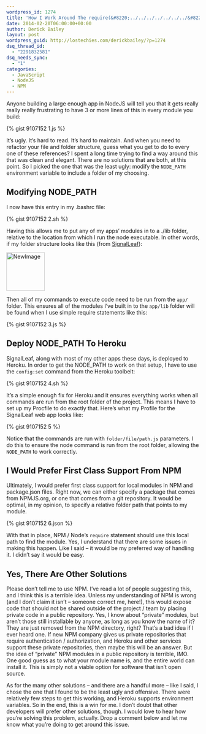 ```yaml
---
wordpress_id: 1274
title: 'How I Work Around The require(&#8220;../../../../../../../&#8221;) Problem In NodeJS'
date: 2014-02-20T06:00:00+00:00
author: Derick Bailey
layout: post
wordpress_guid: http://lostechies.com/derickbailey/?p=1274
dsq_thread_id:
  - "2291832581"
dsq_needs_sync:
  - "1"
categories:
  - JavaScript
  - NodeJS
  - NPM
---
```

Anyone building a large enough app in NodeJS will tell you that it gets really really really frustrating to have 3 or more lines of this in every module you build:

{% gist 9107152 1.js %}

It&#8217;s ugly. It&#8217;s hard to read. It&#8217;s hard to maintain. And when you need to refactor your file and folder structure, guess what you get to do to every one of these references? I spent a long time trying to find a way around this that was clean and elegant. There are no solutions that are both, at this point. So I picked the one that was the least ugly: modify the `NODE_PATH` environment variable to include a folder of my choosing.

## Modifying NODE_PATH

I now have this entry in my .bashrc file:

{% gist 9107152 2.sh %}

Having this allows me to put any of my apps&#8217; modules in to a ./lib folder, relative to the location from which I run the node executable. In other words, if my folder structure looks like this (from [SignalLeaf](http://signalleaf.com)):

<img src="https://lostechies.com/content/derickbailey/uploads/2014/02/NewImage2.png" alt="NewImage" width="100" border="0" />

Then all of my commands to execute code need to be run from the `app/` folder. This ensures all of the modules I&#8217;ve built in to the `app/lib` folder will be found when I use simple require statements like this:

{% gist 9107152 3.js %}

## Deploy NODE_PATH To Heroku

SignalLeaf, along with most of my other apps these days, is deployed to Heroku. In order to get the NODE_PATH to work on that setup, I have to use the `config:set` command from the Heroku toolbelt:

{% gist 9107152 4.sh %}

It&#8217;s a simple enough fix for Heroku and it ensures everything works when all commands are run from the root folder of the project. This means I have to set up my Procfile to do exactly that. Here&#8217;s what my Profile for the SignalLeaf web app looks like:

{% gist 9107152 5 %}

Notice that the commands are run with `folder/file/path.js` parameters. I do this to ensure the node command is run from the root folder, allowing the `NODE_PATH` to work correctly.

## I Would Prefer First Class Support From NPM

Ultimately, I would prefer first class support for local modules in NPM and package.json files. Right now, we can either specify a package that comes from NPMJS.org, or one that comes from a git repository. It would be optimal, in my opinion, to specify a relative folder path that points to my module.

{% gist 9107152 6.json %}

With that in place, NPM / Node&#8217;s `require` statement should use this local path to find the module. Yes, I understand that there are some issues in making this happen. Like I said &#8211; it would be my preferred way of handling it. I didn&#8217;t say it would be easy.

## Yes, There Are Other Solutions

Please don&#8217;t tell me to use NPM. I&#8217;ve read a lot of people suggesting this, and I think this is a terrible idea. Unless my understanding of NPM is wrong (and I don&#8217;t claim it isn&#8217;t &#8211; someone correct me, here!), this would expose code that should not be shared outside of the project / team by placing private code in a public repository. Yes, I know about &#8220;private&#8221; modules, but aren&#8217;t those still installable by anyone, as long as you know the name of it? They are just removed from the NPM directory, right? That&#8217;s a bad idea if I ever heard one. If new NPM company gives us private repositories that require authentication / authorization, and Heroku and other services support these private repositories, then maybe this will be an answer. But the idea of &#8220;private&#8221; NPM modules in a public repository is terrible, IMO. One good guess as to what your module name is, and the entire world can install it. This is simply not a viable option for software that isn&#8217;t open source.

As for the many other solutions &#8211; and there are a handful more &#8211; like I said, I chose the one that I found to be the least ugly and offensive. There were relatively few steps to get this working, and Heroku supports environment variables. So in the end, this is a win for me. I don&#8217;t doubt that other developers will prefer other solutions, though. I would love to hear how you&#8217;re solving this problem, actually. Drop a comment below and let me know what you&#8217;re doing to get around this issue.
